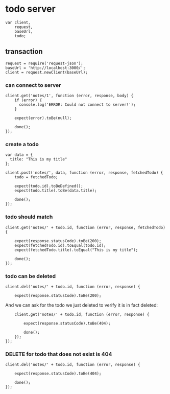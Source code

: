 # todo server

    var client,
        request,
        baseUrl,
        todo;

## transaction

    request = require('request-json');
    baseUrl = 'http://localhost:3000/';
    client = request.newClient(baseUrl);

### can connect to server

    client.get('notes/1', function (error, response, body) {
        if (error) {
          console.log('ERROR: Could not connect to server!');
        }

        expect(error).toBe(null);

        done();
    });

### create a todo

    var data = {
      title: "This is my title"
    };

    client.post('notes/', data, function (error, response, fetchedTodo) {
        todo = fetchedTodo;

        expect(todo.id).toBeDefined();
        expect(todo.title).toBe(data.title);

        done();
    });

### todo should match

    client.get('notes/' + todo.id, function (error, response, fetchedTodo) {

        expect(response.statusCode).toBe(200);
        expect(fetchedTodo.id).toEqual(todo.id);
        expect(fetchedTodo.title).toEqual("This is my title");

        done();
    });

### todo can be deleted

    client.del('notes/' + todo.id, function (error, response) {

        expect(response.statusCode).toBe(200);

And we can ask for the todo we just deleted to verify it is in fact
deleted:

        client.get('notes/' + todo.id, function (error, response) {

            expect(response.statusCode).toBe(404);

            done();
        });
    });

### DELETE for todo that does not exist is 404

    client.del('notes/' + todo.id, function (error, response) {

        expect(response.statusCode).toBe(404);

        done();
    });
